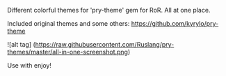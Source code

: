 Different colorful themes for 'pry-theme' gem for RoR. All at one place.

Included original themes and some others: https://github.com/kyrylo/pry-theme

![alt tag] (https://raw.githubusercontent.com/Ruslang/pry-themes/master/all-in-one-screenshot.png)

Use with enjoy!


